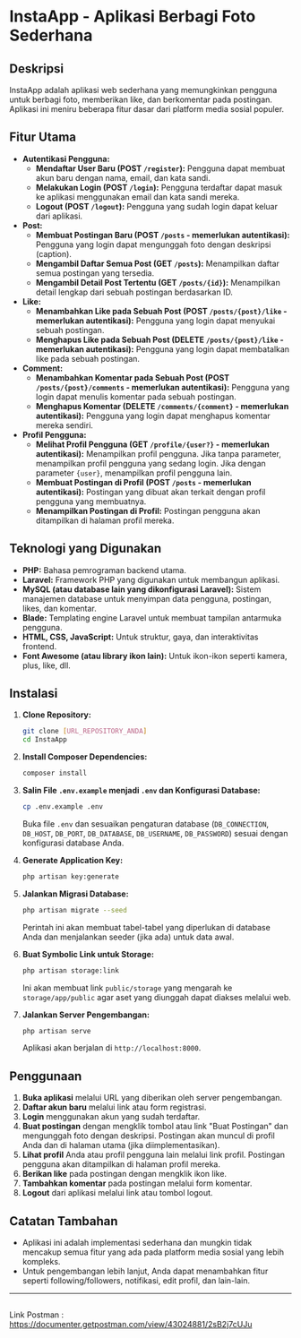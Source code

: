 # InstaApp - Aplikasi Berbagi Foto Sederhana

## Deskripsi

InstaApp adalah aplikasi web sederhana yang memungkinkan pengguna untuk berbagi foto, memberikan like, dan berkomentar pada postingan. Aplikasi ini meniru beberapa fitur dasar dari platform media sosial populer.

## Fitur Utama

* **Autentikasi Pengguna:**
    * **Mendaftar User Baru (POST `/register`):** Pengguna dapat membuat akun baru dengan nama, email, dan kata sandi.
    * **Melakukan Login (POST `/login`):** Pengguna terdaftar dapat masuk ke aplikasi menggunakan email dan kata sandi mereka.
    * **Logout (POST `/logout`):** Pengguna yang sudah login dapat keluar dari aplikasi.
* **Post:**
    * **Membuat Postingan Baru (POST `/posts` - memerlukan autentikasi):** Pengguna yang login dapat mengunggah foto dengan deskripsi (caption).
    * **Mengambil Daftar Semua Post (GET `/posts`):** Menampilkan daftar semua postingan yang tersedia.
    * **Mengambil Detail Post Tertentu (GET `/posts/{id}`):** Menampilkan detail lengkap dari sebuah postingan berdasarkan ID.
* **Like:**
    * **Menambahkan Like pada Sebuah Post (POST `/posts/{post}/like` - memerlukan autentikasi):** Pengguna yang login dapat menyukai sebuah postingan.
    * **Menghapus Like pada Sebuah Post (DELETE `/posts/{post}/like` - memerlukan autentikasi):** Pengguna yang login dapat membatalkan like pada sebuah postingan.
* **Comment:**
    * **Menambahkan Komentar pada Sebuah Post (POST `/posts/{post}/comments` - memerlukan autentikasi):** Pengguna yang login dapat menulis komentar pada sebuah postingan.
    * **Menghapus Komentar (DELETE `/comments/{comment}` - memerlukan autentikasi):** Pengguna yang login dapat menghapus komentar mereka sendiri.
* **Profil Pengguna:**
    * **Melihat Profil Pengguna (GET `/profile/{user?}` - memerlukan autentikasi):** Menampilkan profil pengguna. Jika tanpa parameter, menampilkan profil pengguna yang sedang login. Jika dengan parameter `{user}`, menampilkan profil pengguna lain.
    * **Membuat Postingan di Profil (POST `/posts` - memerlukan autentikasi):** Postingan yang dibuat akan terkait dengan profil pengguna yang membuatnya.
    * **Menampilkan Postingan di Profil:** Postingan pengguna akan ditampilkan di halaman profil mereka.

## Teknologi yang Digunakan

* **PHP:** Bahasa pemrograman backend utama.
* **Laravel:** Framework PHP yang digunakan untuk membangun aplikasi.
* **MySQL (atau database lain yang dikonfigurasi Laravel):** Sistem manajemen database untuk menyimpan data pengguna, postingan, likes, dan komentar.
* **Blade:** Templating engine Laravel untuk membuat tampilan antarmuka pengguna.
* **HTML, CSS, JavaScript:** Untuk struktur, gaya, dan interaktivitas frontend.
* **Font Awesome (atau library ikon lain):** Untuk ikon-ikon seperti kamera, plus, like, dll.

## Instalasi

1.  **Clone Repository:**
    ```bash
    git clone [URL_REPOSITORY_ANDA]
    cd InstaApp
    ```

2.  **Install Composer Dependencies:**
    ```bash
    composer install
    ```

3.  **Salin File `.env.example` menjadi `.env` dan Konfigurasi Database:**
    ```bash
    cp .env.example .env
    ```
    Buka file `.env` dan sesuaikan pengaturan database (`DB_CONNECTION`, `DB_HOST`, `DB_PORT`, `DB_DATABASE`, `DB_USERNAME`, `DB_PASSWORD`) sesuai dengan konfigurasi database Anda.

4.  **Generate Application Key:**
    ```bash
    php artisan key:generate
    ```

5.  **Jalankan Migrasi Database:**
    ```bash
    php artisan migrate --seed
    ```
    Perintah ini akan membuat tabel-tabel yang diperlukan di database Anda dan menjalankan seeder (jika ada) untuk data awal.

6.  **Buat Symbolic Link untuk Storage:**
    ```bash
    php artisan storage:link
    ```
    Ini akan membuat link `public/storage` yang mengarah ke `storage/app/public` agar aset yang diunggah dapat diakses melalui web.

7.  **Jalankan Server Pengembangan:**
    ```bash
    php artisan serve
    ```
    Aplikasi akan berjalan di `http://localhost:8000`.

## Penggunaan

1.  **Buka aplikasi** melalui URL yang diberikan oleh server pengembangan.
2.  **Daftar akun baru** melalui link atau form registrasi.
3.  **Login** menggunakan akun yang sudah terdaftar.
4.  **Buat postingan** dengan mengklik tombol atau link "Buat Postingan" dan mengunggah foto dengan deskripsi. Postingan akan muncul di profil Anda dan di halaman utama (jika diimplementasikan).
5.  **Lihat profil** Anda atau profil pengguna lain melalui link profil. Postingan pengguna akan ditampilkan di halaman profil mereka.
6.  **Berikan like** pada postingan dengan mengklik ikon like.
7.  **Tambahkan komentar** pada postingan melalui form komentar.
8.  **Logout** dari aplikasi melalui link atau tombol logout.

## Catatan Tambahan

* Aplikasi ini adalah implementasi sederhana dan mungkin tidak mencakup semua fitur yang ada pada platform media sosial yang lebih kompleks.
* Untuk pengembangan lebih lanjut, Anda dapat menambahkan fitur seperti following/followers, notifikasi, edit profil, dan lain-lain.
------
##
Link Postman : https://documenter.getpostman.com/view/43024881/2sB2j7cUJu
